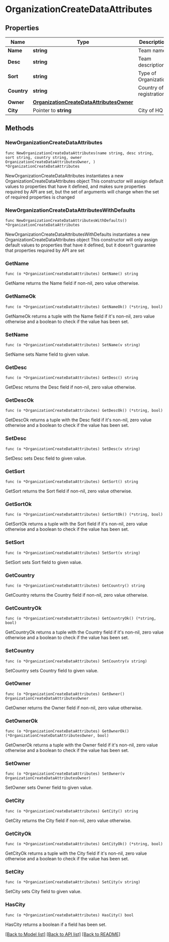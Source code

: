 # OrganizationCreateDataAttributes

## Properties

Name | Type | Description | Notes
------------ | ------------- | ------------- | -------------
**Name** | **string** | Team name | 
**Desc** | **string** | Team description | 
**Sort** | **string** | Type of Organization | 
**Country** | **string** | Country of registration | 
**Owner** | [**OrganizationCreateDataAttributesOwner**](OrganizationCreateDataAttributesOwner.md) |  | 
**City** | Pointer to **string** | City of HQ | [optional] 

## Methods

### NewOrganizationCreateDataAttributes

`func NewOrganizationCreateDataAttributes(name string, desc string, sort string, country string, owner OrganizationCreateDataAttributesOwner, ) *OrganizationCreateDataAttributes`

NewOrganizationCreateDataAttributes instantiates a new OrganizationCreateDataAttributes object
This constructor will assign default values to properties that have it defined,
and makes sure properties required by API are set, but the set of arguments
will change when the set of required properties is changed

### NewOrganizationCreateDataAttributesWithDefaults

`func NewOrganizationCreateDataAttributesWithDefaults() *OrganizationCreateDataAttributes`

NewOrganizationCreateDataAttributesWithDefaults instantiates a new OrganizationCreateDataAttributes object
This constructor will only assign default values to properties that have it defined,
but it doesn't guarantee that properties required by API are set

### GetName

`func (o *OrganizationCreateDataAttributes) GetName() string`

GetName returns the Name field if non-nil, zero value otherwise.

### GetNameOk

`func (o *OrganizationCreateDataAttributes) GetNameOk() (*string, bool)`

GetNameOk returns a tuple with the Name field if it's non-nil, zero value otherwise
and a boolean to check if the value has been set.

### SetName

`func (o *OrganizationCreateDataAttributes) SetName(v string)`

SetName sets Name field to given value.


### GetDesc

`func (o *OrganizationCreateDataAttributes) GetDesc() string`

GetDesc returns the Desc field if non-nil, zero value otherwise.

### GetDescOk

`func (o *OrganizationCreateDataAttributes) GetDescOk() (*string, bool)`

GetDescOk returns a tuple with the Desc field if it's non-nil, zero value otherwise
and a boolean to check if the value has been set.

### SetDesc

`func (o *OrganizationCreateDataAttributes) SetDesc(v string)`

SetDesc sets Desc field to given value.


### GetSort

`func (o *OrganizationCreateDataAttributes) GetSort() string`

GetSort returns the Sort field if non-nil, zero value otherwise.

### GetSortOk

`func (o *OrganizationCreateDataAttributes) GetSortOk() (*string, bool)`

GetSortOk returns a tuple with the Sort field if it's non-nil, zero value otherwise
and a boolean to check if the value has been set.

### SetSort

`func (o *OrganizationCreateDataAttributes) SetSort(v string)`

SetSort sets Sort field to given value.


### GetCountry

`func (o *OrganizationCreateDataAttributes) GetCountry() string`

GetCountry returns the Country field if non-nil, zero value otherwise.

### GetCountryOk

`func (o *OrganizationCreateDataAttributes) GetCountryOk() (*string, bool)`

GetCountryOk returns a tuple with the Country field if it's non-nil, zero value otherwise
and a boolean to check if the value has been set.

### SetCountry

`func (o *OrganizationCreateDataAttributes) SetCountry(v string)`

SetCountry sets Country field to given value.


### GetOwner

`func (o *OrganizationCreateDataAttributes) GetOwner() OrganizationCreateDataAttributesOwner`

GetOwner returns the Owner field if non-nil, zero value otherwise.

### GetOwnerOk

`func (o *OrganizationCreateDataAttributes) GetOwnerOk() (*OrganizationCreateDataAttributesOwner, bool)`

GetOwnerOk returns a tuple with the Owner field if it's non-nil, zero value otherwise
and a boolean to check if the value has been set.

### SetOwner

`func (o *OrganizationCreateDataAttributes) SetOwner(v OrganizationCreateDataAttributesOwner)`

SetOwner sets Owner field to given value.


### GetCity

`func (o *OrganizationCreateDataAttributes) GetCity() string`

GetCity returns the City field if non-nil, zero value otherwise.

### GetCityOk

`func (o *OrganizationCreateDataAttributes) GetCityOk() (*string, bool)`

GetCityOk returns a tuple with the City field if it's non-nil, zero value otherwise
and a boolean to check if the value has been set.

### SetCity

`func (o *OrganizationCreateDataAttributes) SetCity(v string)`

SetCity sets City field to given value.

### HasCity

`func (o *OrganizationCreateDataAttributes) HasCity() bool`

HasCity returns a boolean if a field has been set.


[[Back to Model list]](../README.md#documentation-for-models) [[Back to API list]](../README.md#documentation-for-api-endpoints) [[Back to README]](../README.md)


